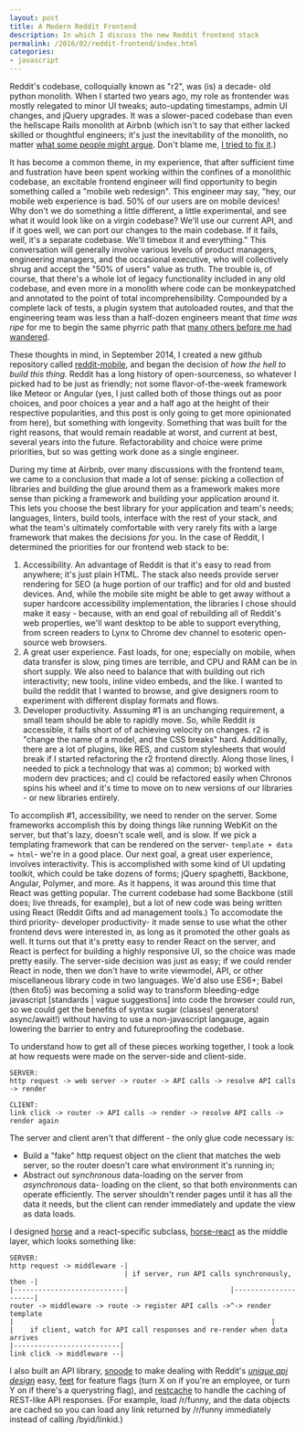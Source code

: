 ```yaml
---
layout: post
title: A Modern Reddit Frontend
description: In which I discuss the new Reddit frontend stack
permalink: /2016/02/reddit-frontend/index.html
categories:
- javascript
---
```


Reddit's codebase, colloquially known as "r2", was (is) a decade- old
python monolith. When I started two years ago, my role as frontender was mostly
relegated to minor UI tweaks; auto-updating timestamps, admin UI changes,
and jQuery upgrades. It was a slower-paced codebase than even the hellscape
Rails monolith at Airbnb (which isn't to say that either lacked skilled or
thoughtful engineers; it's just the inevitability of the monolith, no matter
[what some people might argue](https://m.signalvnoise.com/the-majestic-monolith-29166d022228).
Don't blame me, [I tried to fix it](http://vimeo.com/61043049).)

It has become a common theme, in my experience, that after sufficient time and
fustration have been spent working within the confines of a monolithic
codebase, an excitable frontend engineer will find opportunity to
begin something called a "mobile web redesign". This engineer may say, "hey,
our mobile web experience is bad. 50% of our users are on mobile devices! Why
don't we do something a little different, a little experimental, and see what
it would look like on a virgin codebase? We'll use our current API, and if it
goes well, we can port our changes to the main codebase. If it fails, well,
it's a separate codebase. We'll timebox it and everything." This conversation
will generally involve various levels of product managers, engineering
managers, and the occasional executive, who will collectively shrug and accept
the "50% of users" value as truth. The trouble is, of course, that there's a
whole lot of legacy functionality included in any old codebase, and even more
in a monolith where code can be monkeypatched and annotated to the point of
total incomprehensibility. Compounded by a complete lack of tests, a plugin
system that autoloaded routes, and that the engineering team was less than a
half-dozen engineers meant that _time was ripe_ for me to begin the same phyrric
path that [many others before me had wandered](https://github.com/rendrjs/rendr).

These thoughts in mind, in September 2014, I created a new github repository
called [reddit-mobile](https://github.com/reddit/reddit-mobile), and began
the decision of _how the hell to build this thing._ Reddit has a long history of
open-sourceness, so whatever I picked had to be just as friendly; not some
flavor-of-the-week framework like Meteor or Angular (yes, I just called both of
those things out as poor choices, and poor choices a year and a half ago at the
height of their respective popularities, and this post is only going to get more
opinionated from here), but something with longevity. Something that was built
for the right reasons, that would remain readable at worst, and current at
best, several years into the future. Refactorability and choice were prime
priorities, but so was getting work done as a single engineer.

During my time at Airbnb, over many discussions with the frontend team, we
came to a conclusion that made a lot of sense: picking a collection of
libraries and building the glue around them as a framework makes more sense
than picking a framework and building your application around it. This lets you
choose the best library for your application and team's needs; languages,
linters, build tools, interface with the rest of your stack, and what the
team's ultimately comfortable with very rarely fits with a large
framework that makes the decisions _for_ you. In the case of Reddit, I
determined the priorities for our frontend web stack to be:

1. Accessibility. An advantage of Reddit is that it's easy to read from anywhere; it's
  just plain HTML. The stack also needs provide server rendering for SEO (a huge
  portion of our traffic) and for old and busted devices. And, while the mobile
  site might be able to get away without a super hardcore accessibility
  implementation, the libraries I chose should make it easy - because, with an
  end goal of rebuilding all of Reddit's web properties, we'll want desktop to
  be able to support everything, from screen readers to Lynx to Chrome dev
  channel to esoteric open-source web browsers.
2. A great user experience. Fast loads, for one; especially on mobile, when
  data transfer is slow, ping times are terrible, and CPU and RAM can be in
  short supply. We also need to balance that with building out rich
  interactivity; new tools, inline video embeds, and the like. I wanted to
  build the reddit that I wanted to browse, and give designers room to
  experiment with different display formats and flows.
3. Developer productivity. Assuming #1 is an unchanging requirement, a small
  team should be able to rapidly move. So, while Reddit _is_ accessible,
  it falls short of of achieving velocity on changes. r2 is "change the
  name of a model, and the CSS breaks" hard. Additionally, there are a lot of
  plugins, like RES, and custom stylesheets that would break if I started
  refactoring the r2 frontend directly. Along those lines, I needed to pick a
  technology that was a) common; b) worked with modern dev practices; and c)
  could be refactored easily when Chronos spins his wheel and it's time to
  move on to new versions of our libraries - or new libraries entirely.

To accomplish #1, accessibility, we need to render on the server. Some
frameworks accomplish this by doing things like running WebKit on the server,
but that's lazy, doesn't scale well, and is slow. If we pick a templating
framework that can be rendered on the server- `template + data = html`-
we're in a good place. Our next goal, a great user experience, involves interactivity.
This is accomplished with some kind of UI updating toolkit, which could be take
dozens of forms; jQuery spaghetti, Backbone, Angular, Polymer, and more. As it happens,
it was around this time that React was getting popular. The current codebase
had some Backbone (still does; live threads, for example), but a lot of new
code was being written using React (Reddit Gifts and ad management tools.) To
accomodate the third priority- developer productivity- it made sense to use what
the other frontend devs were interested in, as long as it promoted the other
goals as well. It turns out that it's pretty easy to render React on the
server, and React is perfect for building a highly responsive UI, so the choice
was made pretty easily. The server-side decision was just as easy; if we could
render React in node, then we don't have to write viewmodel, API, or other
miscellaneous library code in two languages. We'd also use ES6+; Babel (then 6to5) was
becoming a solid way to transform bleeding-edge javascript [standards | vague
suggestions] into code the browser could run, so we could get the benefits of
syntax sugar (classes! generators! async/await!) without having to use a
non-javascript langauge, again lowering the barrier to entry and futureproofing
the codebase.

To understand how to get all of these pieces working together, I took a look
at how requests were made on the server-side and client-side.

```
SERVER:
http request -> web server -> router -> API calls -> resolve API calls -> render

CLIENT:
link click -> router -> API calls -> render -> resolve API calls -> render again
```

The server and client aren't that different - the only glue code necessary is:

* Build a "fake" http request object on the client that matches the web server,
  so the router doesn't care what environment it's running in;
* Abstract out _synchronous_ data-loading on the server from _asynchronous_ data-
  loading on the client, so that both environments can operate efficiently.
  The server shouldn't render pages until it has all the data it needs, but the
  client can render immediately and update the view as data loads.

I designed [horse](https://github.com/reddit/horse) and a
react-specific subclass, [horse-react](https://github.com/reddit/horse-react)
as the middle layer, which looks something like:

```
SERVER:
http request -> middleware -|
                            | if server, run API calls synchronously, then -|
|---------------------------|                         |---------------------|
router -> middleware -> route -> register API calls ->^-> render template
|                                                               |
|    if client, watch for API call responses and re-render when data arrives
|--------------------------|
link click -> middleware --|

```


I also built an API library, [snoode](https://github.com/reddit/snoode) to make
dealing with Reddit's _[unique api design](https://reddit.com/dev/api)_ easy,
[feet](https://github.com/feet) for feature flags (turn X on if you're an
employee, or turn Y on if there's a querystring flag), and
[restcache](https://github.com/reddit/restcache) to handle the caching of
REST-like API responses. (For example, load /r/funny, and the data objects
are cached so you can load any link returned by /r/funny immediately instead of
calling /byid/linkid.)

